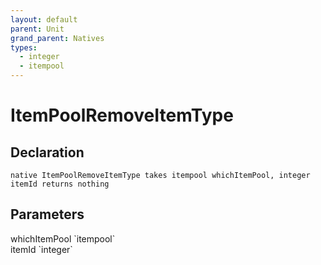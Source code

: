 ```yaml
---
layout: default
parent: Unit
grand_parent: Natives
types:
  - integer
  - itempool
---
```


# ItemPoolRemoveItemType

## Declaration

```
native ItemPoolRemoveItemType takes itempool whichItemPool, integer itemId returns nothing
```

## Parameters
<dl>
  <dt>whichItemPool `itempool`</dt>
  <dd></dd>

  <dt>itemId `integer`</dt>
  <dd></dd>
</dl>